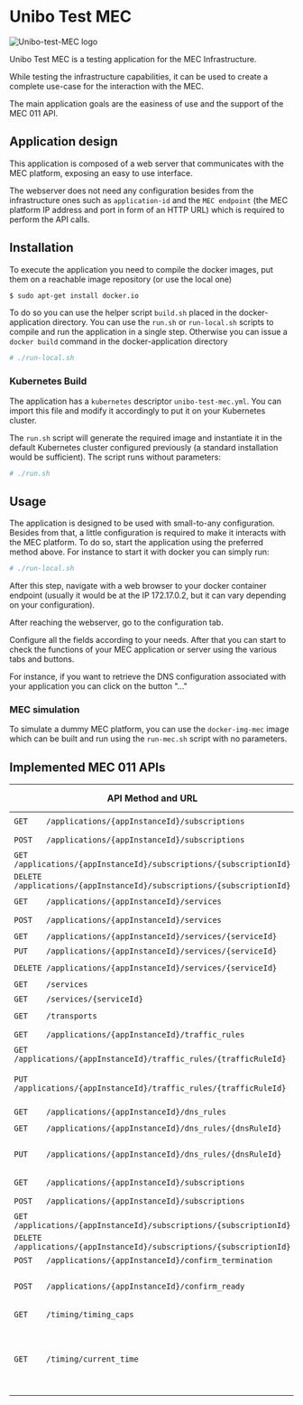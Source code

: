 # Unibo Test MEC

![Unibo-test-MEC logo](https://github.com/berdav/unibo-test-mec/blob/master/readme-images/logo.png?raw=true)

Unibo Test MEC is a testing application for the MEC Infrastructure.

While testing the infrastructure capabilities, it can be used to create
a complete use-case for the interaction with the MEC.

The main application goals are the easiness of use and the support of
the MEC 011 API.

## Application design
This application is composed of a web server that communicates with the
MEC platform, exposing an easy to use interface.

The webserver does not need any configuration besides from the
infrastructure ones such as `application-id` and the `MEC endpoint` (the
MEC platform IP address and port in form of an HTTP URL) which is
required to perform the API calls.

## Installation
To execute the application you need to compile the docker images, put
them on a reachable image repository (or use the local one)

```bash
$ sudo apt-get install docker.io
```

To do so you can use the helper script `build.sh` placed in the
docker-application directory.  You can use the `run.sh` or
`run-local.sh` scripts to compile and run the application in a single
step.  Otherwise you can issue a `docker build` command in the
docker-application directory

```bash
# ./run-local.sh
```

### Kubernetes Build
The application has a `kubernetes` descriptor `unibo-test-mec.yml`.
You can import this file and modify it accordingly to put it on your
Kubernetes cluster.

The `run.sh` script will generate the required image and instantiate it
in the default Kubernetes cluster configured previously (a standard
installation would be sufficient).  The script runs without parameters:

```bash
# ./run.sh
```

## Usage
The application is designed to be used with small-to-any configuration.
Besides from that, a little configuration is required to make it
interacts with the MEC platform.  To do so, start the application using
the preferred method above.  For instance to start it with docker you
can simply run:
```bash
# ./run-local.sh
```

After this step, navigate with a web browser to your docker container
endpoint (usually it would be at the IP 172.17.0.2, but it can vary
depending on your configuration).

<!-- Screen generico -->

After reaching the webserver, go to the configuration tab.
<!-- Screen configurazione -->

Configure all the fields according to your needs.  After that you can
start to check the functions of your MEC application or server using the
various tabs and buttons.

For instance, if you want to retrieve the DNS configuration associated
with your application you can click on the button "..."
<!-- Screen utilizzo -->

### MEC simulation
To simulate a dummy MEC platform, you can use the `docker-img-mec` image
which can be built and run using the `run-mec.sh` script with no
parameters.

## Implemented MEC 011 APIs
|API Method and URL                                                   | Implemented | Notes                                              | Description URL |
|---------------------------------------------------------------------|-------------|----------------------------------------------------|-----------------|
|`GET    /applications/{appInstanceId}/subscriptions`                 |✔️            |                                                    |[Forge ETSI](https://forge.etsi.org/swagger/ui/?url=https://forge.etsi.org/rep/mec/gs011-app-enablement-api/raw/master/MecServiceMgmtApi.yaml#/appSubscriptions/ApplicationsSubscriptions_GET) |
|`POST   /applications/{appInstanceId}/subscriptions`                 |✔️            |                                                    |[Forge ETSI](https://forge.etsi.org/swagger/ui/?url=https://forge.etsi.org/rep/mec/gs011-app-enablement-api/raw/master/MecServiceMgmtApi.yaml#/appSubscriptions/ApplicationsSubscriptions_POST) |
|`GET    /applications/{appInstanceId}/subscriptions/{subscriptionId}`|             |                                                    |[Forge ETSI](https://forge.etsi.org/swagger/ui/?url=https://forge.etsi.org/rep/mec/gs011-app-enablement-api/raw/master/MecServiceMgmtApi.yaml#/appSubscriptions/ApplicationsSubscription_GET) |
|`DELETE /applications/{appInstanceId}/subscriptions/{subscriptionId}`|✔️            |                                                    |[Forge ETSI](https://forge.etsi.org/swagger/ui/?https://forge.etsi.org/rep/mec/gs011-app-enablement-api/raw/master/MecServiceMgmtApi.yaml#/appSubscriptions/ApplicationsSubscription_DELETE) |
|`GET    /applications/{appInstanceId}/services`                      |✔️            |                                                    |[Forge ETSI](https://forge.etsi.org/swagger/ui/?https://forge.etsi.org/rep/mec/gs011-app-enablement-api/raw/master/MecServiceMgmtApi.yaml#/appServices/AppServices_GET) |
|`POST   /applications/{appInstanceId}/services`                      |✔️            |                                                    |[Forge ETSI](https://forge.etsi.org/swagger/ui/?https://forge.etsi.org/rep/mec/gs011-app-enablement-api/raw/master/MecServiceMgmtApi.yaml#/appServices/AppServices_POST) |
|`GET    /applications/{appInstanceId}/services/{serviceId}`          |             |                                                    |[Forge ETSI](https://forge.etsi.org/swagger/ui/?https://forge.etsi.org/rep/mec/gs011-app-enablement-api/raw/master/MecServiceMgmtApi.yaml#/appServices/AppServicesServiceId_GET) |
|`PUT    /applications/{appInstanceId}/services/{serviceId}`          |             |                                                    |[Forge ETSI](https://forge.etsi.org/swagger/ui/?https://forge.etsi.org/rep/mec/gs011-app-enablement-api/raw/master/MecServiceMgmtApi.yaml#/appServices/AppServicesServiceId_PUT) |
|`DELETE /applications/{appInstanceId}/services/{serviceId}`          |✔️            |                                                    |[Forge ETSI](https://forge.etsi.org/swagger/ui/?https://forge.etsi.org/rep/mec/gs011-app-enablement-api/raw/master/MecServiceMgmtApi.yaml#/appServices/AppServicesServiceId_DELETE) |
|`GET    /services`                                                   |             |                                                    |[Forge ETSI](https://forge.etsi.org/swagger/ui/?https://forge.etsi.org/rep/mec/gs011-app-enablement-api/raw/master/MecServiceMgmtApi.yaml#/services/Services_GET) |
|`GET    /services/{serviceId}`                                       |             |                                                    |[Forge ETSI](https://forge.etsi.org/swagger/ui/?https://forge.etsi.org/rep/mec/gs011-app-enablement-api/raw/master/MecServiceMgmtApi.yaml#/services/ServicesServiceId_GET) |
|`GET    /transports`                                                 |✔️            |                                                    |[Forge ETSI](https://forge.etsi.org/swagger/ui/?https://forge.etsi.org/rep/mec/gs011-app-enablement-api/raw/master/MecServiceMgmtApi.yaml#/transports/Transports_GET) |
|`GET    /applications/{appInstanceId}/traffic_rules`                 |✔️            |                                                    |[Forge ETSI](https://forge.etsi.org/swagger/ui/?https://forge.etsi.org/gitlab/mec/gs011-app-enablement-api/raw/master/MecAppSupportApi.yaml#/appTrafficRules/ApplicationsTrafficRules_GET) |
|`GET    /applications/{appInstanceId}/traffic_rules/{trafficRuleId}` |             |                                                    |[Forge ETSI](https://forge.etsi.org/swagger/ui/?https://forge.etsi.org/gitlab/mec/gs011-app-enablement-api/raw/master/MecAppSupportApi.yaml#/appTrafficRules/ApplicationsTrafficRule_GET) |
|`PUT    /applications/{appInstanceId}/traffic_rules/{trafficRuleId}` |✔️            | Supports only state modification                   |[Forge ETSI](https://forge.etsi.org/swagger/ui/?https://forge.etsi.org/gitlab/mec/gs011-app-enablement-api/raw/master/MecAppSupportApi.yaml#/appTrafficRules/ApplicationsTrafficRule_PUT) |
|`GET    /applications/{appInstanceId}/dns_rules`                     |✔️            |                                                    |[Forge ETSI](https://forge.etsi.org/swagger/ui/?https://forge.etsi.org/gitlab/mec/gs011-app-enablement-api/raw/master/MecAppSupportApi.yaml#/appDnsRules/ApplicationsDnsRules_GET) |
|`GET    /applications/{appInstanceId}/dns_rules/{dnsRuleId}`         |             |                                                    |[Forge ETSI](https://forge.etsi.org/swagger/ui/?https://forge.etsi.org/gitlab/mec/gs011-app-enablement-api/raw/master/MecAppSupportApi.yaml#/appDnsRules/ApplicationsDnsRule_GET) |
|`PUT    /applications/{appInstanceId}/dns_rules/{dnsRuleId}`         |✔️            | Supports only state modification                   |[Forge ETSI](https://forge.etsi.org/swagger/ui/?https://forge.etsi.org/gitlab/mec/gs011-app-enablement-api/raw/master/MecAppSupportApi.yaml#/appDnsRules/ApplicationsDnsRule_PUT) |
|`GET    /applications/{appInstanceId}/subscriptions`                 |✔️            |                                                    |[Forge ETSI](https://forge.etsi.org/swagger/ui/?https://forge.etsi.org/gitlab/mec/gs011-app-enablement-api/raw/master/MecAppSupportApi.yaml#/appSubscriptions/ApplicationsSubscriptions_GET) |
|`POST   /applications/{appInstanceId}/subscriptions`                 |✔️            |                                                    |[Forge ETSI](https://forge.etsi.org/swagger/ui/?https://forge.etsi.org/gitlab/mec/gs011-app-enablement-api/raw/master/MecAppSupportApi.yaml#/appSubscriptions/ApplicationsSubscriptions_POST) |
|`GET    /applications/{appInstanceId}/subscriptions/{subscriptionId}`|             |                                                    |[Forge ETSI](https://forge.etsi.org/swagger/ui/?https://forge.etsi.org/gitlab/mec/gs011-app-enablement-api/raw/master/MecAppSupportApi.yaml#/appSubscriptions/ApplicationsSubscription_GET) |
|`DELETE /applications/{appInstanceId}/subscriptions/{subscriptionId}`|✔️            |                                                    |[Forge ETSI](https://forge.etsi.org/swagger/ui/?https://forge.etsi.org/gitlab/mec/gs011-app-enablement-api/raw/master/MecAppSupportApi.yaml#/appSubscriptions/ApplicationsSubscription_DELETE) |
|`POST   /applications/{appInstanceId}/confirm_termination`           |             |                                                    |[Forge ETSI](https://forge.etsi.org/swagger/ui/?https://forge.etsi.org/gitlab/mec/gs011-app-enablement-api/raw/master/MecAppSupportApi.yaml#/appConfirmTermination/ApplicationsConfirmTermination_POST) |
|`POST   /applications/{appInstanceId}/confirm_ready`                 |✔️            | Notification via the red LED                       |[Forge ETSI](https://forge.etsi.org/swagger/ui/?https://forge.etsi.org/gitlab/mec/gs011-app-enablement-api/raw/master/MecAppSupportApi.yaml#/appConfirmReady/ApplicationsConfirmReady_POST) |
|`GET    /timing/timing_caps`                                         |✔️            |                                                    |[Forge ETSI](https://forge.etsi.org/swagger/ui/?https://forge.etsi.org/gitlab/mec/gs011-app-enablement-api/raw/master/MecAppSupportApi.yaml#/timing/TimingCaps_GET) |
|`GET    /timing/current_time`                                        |✔️            | Only application timestamp, no NTP and PTP support |[Forge ETSI](https://forge.etsi.org/swagger/ui/?https://forge.etsi.org/gitlab/mec/gs011-app-enablement-api/raw/master/MecAppSupportApi.yaml#/timing/TimingCurrentTime_GET) |
